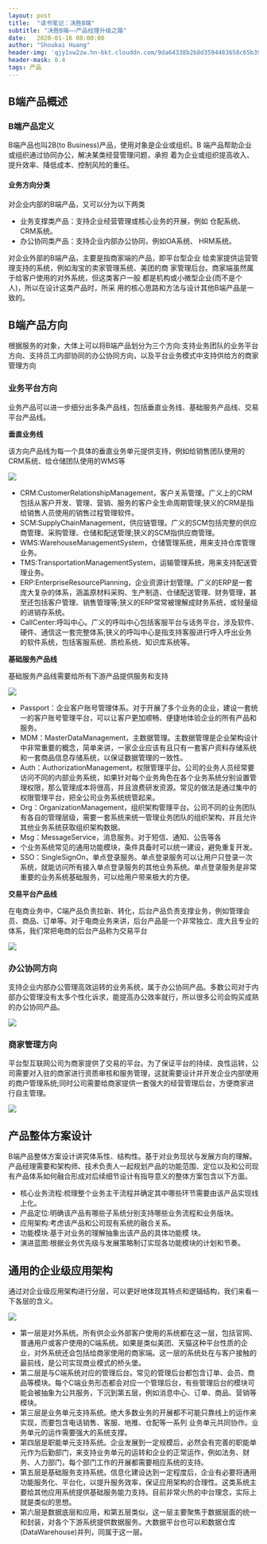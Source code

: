 ```yaml
---
layout: post
title:  "读书笔记：决胜B端"
subtitle: "决胜B端——产品经理升级之路"
date:   2020-01-16 08:00:00
author: "Shoukai Huang"
header-img: 'qjy1xw2zw.hn-bkt.clouddn.com/9da64338b2b8d3594483658c65b398cf.jpg'
header-mask: 0.4
tags: 产品
---
```



## B端产品概述

### B端产品定义

B端产品也叫2B(to Business)产品，使用对象是企业或组织。B 端产品帮助企业或组织通过协同办公，解决某类经营管理问题，承担 着为企业或组织提高收入、提升效率、降低成本、控制风险的重任。

#### 业务方向分类

对企业内部的B端产品，又可以分为以下两类

* 业务支撑类产品：支持企业经营管理或核心业务的开展，例如 仓配系统、CRM系统。
* 办公协同类产品：支持企业内部办公协同，例如OA系统、 HRM系统。

对企业外部的B端产品，主要是指商家端的产品，即平台型企业 给卖家提供运营管理支持的系统，例如淘宝的卖家管理系统、美团的商 家管理后台。商家端虽然属于给客户使用的对外系统，但这类客户一般 都是机构或小微型企业(而不是个人)，所以在设计这类产品时，所采 用的核心思路和方法与设计其他B端产品是一致的。

## B端产品方向

根据服务的对象，大体上可以将B端产品划分为三个方向:支持业务团队的业务平台方向、支持员工内部协同的办公协同方向，以及平台业务模式中支持供给方的商家管理方向

### 业务平台方向

业务产品可以进一步细分出多条产品线，包括垂直业务线、基础服务产品线、交易平台产品线。

**垂直业务线**

该方向产品线为每一个具体的垂直业务单元提供支持，例如给销售团队使用的CRM系统、给仓储团队使用的WMS等

![](http://qjy1xw2zw.hn-bkt.clouddn.com/9cbe0f662733116c236c711edb9fc8b7.jpg)

* CRM:CustomerRelationshipManagement，客户关系管理。广义上的CRM包括从客户开发、管理、营销、服务的客户全生命周期管理;狭义的CRM是指给销售人员使用的销售过程管理软件。
* SCM:SupplyChainManagement，供应链管理。广义的SCM包括完整的供应商管理、采购管理、仓储和配送管理;狭义的SCM指供应商管理。
* WMS:WarehouseManagementSystem，仓储管理系统，用来支持仓库管理业务。
* TMS:TransportationManagementSystem，运输管理系统，用来支持配送管理业务。
* ERP:EnterpriseResourcePlanning，企业资源计划管理。广义的ERP是一套庞大复杂的体系，涵盖原材料采购、生产制造、仓储配送管理、财务管理，甚至还包括客户管理、销售管理等;狭义的ERP常常被理解成财务系统，或轻量级的进销存系统。
* CallCenter:呼叫中心。广义的呼叫中心包括客服平台与话务平台，涉及软件、硬件、通信这一套完整体系;狭义的呼叫中心是指支持客服进行呼入呼出业务的软件系统，包括客服系统、质检系统、知识库系统等。


**基础服务产品线**

基础服务产品线需要给所有下游产品提供服务和支持

![](http://qjy1xw2zw.hn-bkt.clouddn.com/8adb9bddec469b2357ed1ee37553a585.jpg)

* Passport：企业客户账号管理体系。对于开展了多个业务的企业，建设一套统一的客户账号管理平台，可以让客户更加顺畅、便捷地体验企业的所有产品和服务。
* MDM：MasterDataManagement，主数据管理。主数据管理是企业架构设计中非常重要的概念，简单来讲，一家企业应该有且只有一套客户资料存储系统和一套商品信息存储系统，以保证数据管理的一致性。
* Auth：AuthorizationManagement，权限管理平台。公司的业务人员经常要访问不同的内部业务系统，如果针对每个业务角色在各个业务系统分别设置管理权限，那么管理成本将很高，并且浪费研发资源。常见的做法是通过集中的权限管理平台，把全公司业务系统统管起来。
* Org：OrganizationManagement，组织架构管理平台。公司不同的业务团队有各自的管理层级，需要一套系统来统一管理业务团队的组织架构，并且允许其他业务系统获取组织架构数据。
* Msg：MessageService，消息服务。对于短信、通知、公告等各
* 个业务系统常见的通用功能模块，条件具备时可以统一建设，避免重复开发。
* SSO：SingleSignOn，单点登录服务。单点登录服务可以让用户只登录一次系统，就能访问所有接入单点登录服务的其他业务系统。单点登录服务是非常重要的业务系统基础服务，可以给用户带来极大的方便。

**交易平台产品线**

在电商业务中，C端产品负责拉新、转化，后台产品负责支撑业务，例如管理会员、商品、订单等。对于电商业务来讲，后台产品是一个非常独立、庞大且专业的体系，我们常把电商的后台产品称为交易平台

![](http://qjy1xw2zw.hn-bkt.clouddn.com/55d7ec444cd4bde9bccd6954e9f325db.jpg)

### 办公协同方向

支持企业内部办公管理高效运转的业务系统，属于办公协同产品。多数公司对于内部办公管理没有太多个性化诉求，能提高办公效率就行，所以很多公司会购买成熟的办公协同产品。

![](http://qjy1xw2zw.hn-bkt.clouddn.com/899c994cc23cb7ef54bffdd70dd0547a.jpg)

### 商家管理方向

平台型互联网公司为商家提供了交易的平台。为了保证平台的持续、良性运转，公司需要对入驻的商家进行资质审核和服务管理，这就需要设计并开发企业内部使用的商户管理系统;同时公司需要给商家提供一套强大的经营管理后台，方便商家进行自主管理。

![](http://qjy1xw2zw.hn-bkt.clouddn.com/99528dc82953082842675afb19350d9f.jpg)

## 产品整体方案设计

B端产品整体方案设计讲究体系性、结构性。基于对业务现状与发展方向的理解。产品经理需要和架构师、技术负责人一起规划产品的功能范围、定位以及和公司现有产品体系如何融合形成对后续细节设计有指导意义的整体方案包含以下方面。

* 核心业务流程:梳理整个业务主干流程并确定其中哪些环节需要由该产品实现线上化。
* 产品定位:明确该产品有哪些子系统分别支持哪些业务流程和业务版块。
* 应用架构:考虑该产品和公司现有系统的融合关系。
* 功能模块:基于对业务的理解抽象出该产品的具体功能模
块。
* 演进蓝图:根据业务优先级与发展策略制订实现各功能模块的计划和节奏。

## 通用的企业级应用架构

通过对企业级应用架构进行分层，可以更好地体现其特点和逻辑结构，我们来看一下各层的含义。

![](http://qjy1xw2zw.hn-bkt.clouddn.com/1d0c180c95ac96020fa5bf971bdad90b.jpg)

* 第一层是对外系统。所有供企业外部客户使用的系统都在这一层，包括官网、普通用户或客户使用的C端系统。如果是类似美团、天猫这种平台性质的企业，对外系统还会包括给商家使用的商家端。这一层的系统处在与客户接触的最前线，是公司实现商业模式的桥头堡。
* 第二层是与C端系统对应的管理后台。常见的管理后台都包含订单、会员、商品等模块。每个C端业务形态都会对应一个管理后台，有些管理后台的模块可能会被抽象为公共服务，下沉到第五层，例如消息中心、订单、商品、营销等模块。
* 第三层是业务单元支持系统。绝大多数业务的开展都不可能只靠线上的运作来实现，而要包含电话销售、客服、地推、仓配等一系列
业务单元共同协作。业务单元的运作需要强大的系统支撑。
* 第四层是职能单元支持系统。企业发展到一定规模后，必然会有完善的职能单元作为后勤部门，来支持业务单元的运转和企业的正常运作，例如法务、财务、人力部门，每个部门工作的开展都需要相应系统的支持。
* 第五层是基础服务支持系统。信息化建设达到一定程度后，企业有必要将通用功能服务化、平台化，以提升服务效率，保证应用架构的合理性。这类系统主要给其他应用系统提供基础服务能力支持。目前非常火热的中台理念，实际上就是类似的思想。
* 第六层是数据底层和应用，和第五层类似，这一层主要聚焦于数据层面的统一和封装，对各个下游系统提供数据服务。大数据平台也可以和数据仓库(DataWarehouse)并列，同属于这一层。